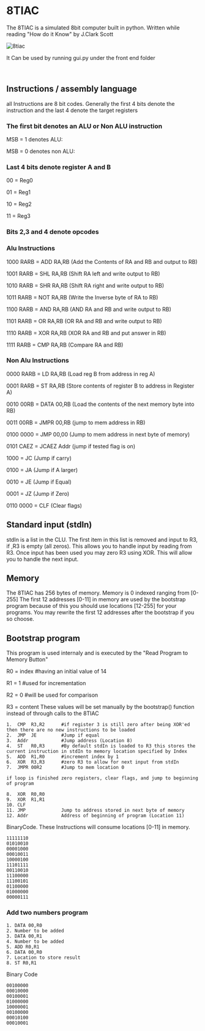 # 8TIAC
The 8TIAC is a simulated 8bit computer built in python. Written while reading "How do it Know" by J.Clark Scott

![8tiac](https://user-images.githubusercontent.com/48170846/136678993-74e39910-35b5-4f9f-8626-7077c7ca926f.png)

It Can be used by running gui.py under the front end folder

<br>

## Instructions / assembly language
all Instructions are 8 bit codes. Generally the first 4 bits denote the instruction
and the last 4 denote the target registers

### The first bit denotes an ALU or Non ALU instruction
MSB = 1 denotes ALU:

MSB = 0 denotes non ALU:



### Last 4 bits denote register A and B
00 = Reg0

01 = Reg1

10 = Reg2

11 = Reg3

### Bits 2,3 and 4 denote opcodes

### Alu Instructions
1000 RARB = ADD RA,RB  (Add the Contents of RA and RB and output to RB)

1001 RARB = SHL RA,RB  (Shift RA left and write output to RB)

1010 RARB = SHR RA,RB  (Shift RA right and write output to RB)

1011 RARB = NOT RA,RB  (Write the Inverse byte of RA to RB)

1100 RARB = AND RA,RB  (AND RA and RB and write output to RB)

1101 RARB = OR  RA,RB  (OR RA and RB and write output to RB)

1110 RARB = XOR RA,RB  (XOR RA and RB and put answer in RB)

1111 RARB = CMP RA,RB  (Compare RA and RB)

### Non Alu Instructions
0000 RARB = LD RA,RB      (Load reg B from address in reg A)

0001 RARB = ST RA,RB      (Store contents of register B to address in Register A)

0010 00RB = DATA 00,RB    (Load the contents of the next memory byte into RB)

0011 00RB = JMPR 00,RB    (jump to mem address in RB)

0100 0000 = JMP 00,00     (Jump to mem address in next byte of memory)

0101 CAEZ = JCAEZ Addr    (jump if tested flag is on)

1000 = JC            (Jump if carry)

0100 = JA            (Jump if A larger)

0010 = JE            (Jump if Equal)

0001 = JZ            (Jump if Zero)

0110 0000 = CLF           (Clear flags)


## Standard input (stdIn)
stdIn is a list in the CLU. The first item in this list is removed and input to R3, if ,R3 is empty (all zeros).
This allows you to handle input by reading from R3. Once input has been used you may zero R3 using XOR.
This will allow you to handle the next input.

## Memory
The 8TIAC has 256 bytes of memory. Memory is 0 indexed ranging from [0-255]
The first 12 addresses [0-11] in memory are used by the bootstrap program because of this you should use
locations [12-255] for your programs. You may rewrite the first 12 addresses after the bootstrap if you so choose.

## Bootstrap program
This program is used internaly and is executed by the "Read Program to Memory Button"

R0 = index #having an initial value of 14

R1 = 1     #used for incrementation

R2 = 0     #will be used for comparison

R3 = content
These values will be set manually by the bootstrap() function instead of through calls to the 8TIAC


    1.  CMP  R3,R2      #if register 3 is still zero after being XOR'ed then there are no new instructions to be loaded
    2.  JMP  JE         #Jump if equal
    3.  Addr            #Jump address (Location 8)
    4.  ST   R0,R3      #By default stdIn is loaded to R3 this stores the current instruction in stdIn to memory location specified by Index
    5.  ADD  R1,R0      #increment index by 1
    6.  XOR  R3,R3      #zero R3 to allow for next input from stdIn
    7.  JMPR 00R2       #Jump to mem location 0

    if loop is finished zero registers, clear flags, and jump to beginning of program

    8.  XOR  R0,R0       
    9.  XOR  R1,R1
    10. CLF
    11. JMP             Jump to address stored in next byte of memory
    12. Addr            Address of beginning of program (Location 11)



BinaryCode.  These Instructions will consume locations [0-11] in memory.
```
11111110
01010010
00001000
00010011
10000100
11101111
00110010
11100000
11100101
01100000
01000000
00000111
```

### Add two numbers program
    1. DATA 00,R0
    2. Number to be added
    3. DATA 00,R1
    4. Number to be added
    5. ADD R0,R1
    6. DATA 00,R0
    7. Location to store result
    8. ST R0,R1

Binary Code

```
00100000
00010000
00100001
01000000
10000001
00100000
00010100
00010001
```
